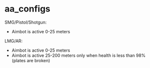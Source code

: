 # aa_configs
SMG/Pistol/Shotgun:
- Aimbot is active 0-25 meters

LMG/AR:
- Aimbot is active 0-25 meters
- Aimbot is active 25-200 meters only when health is less than 98% (plates are broken)
